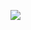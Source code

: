 ![](https://www.nta.go.jp/tmp/3c58aa7b-cc35-4d7c-8d63-db32fb718cb4/images/c9e13a482b4ecd1f6bcecbc4bc48dcc49cfeb25884ea40af7df75de3f55f022d.jpg)